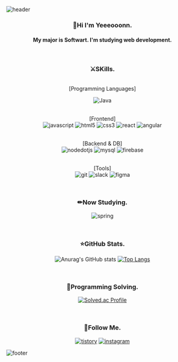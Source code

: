 ![header](https://capsule-render.vercel.app/api?type=slice&animation=twinkling&color=gradient&height=300&section=header&text=Yeeeooonn&fontSize=90&fontAlign=65&fontAlignY=35&rotate=20)

<div align="center">

### 👋Hi I'm Yeeeooonn.

#### My major is Softwart. I'm studying web development.

<br>

### ⚔SKills.

<br>[Programming Languages]<br>

![Java](https://img.shields.io/badge/Java-007396.svg?&style=for-the-badge&logo=Java&logoColor=white)

<br>[Frontend]<br>
![javascript](https://img.shields.io/badge/javascript-F7DF1E.svg?&style=for-the-badge&logo=javascript&logoColor=white)
![html5](https://img.shields.io/badge/html5-E34F26.svg?&style=for-the-badge&logo=html5&logoColor=white)
![css3](https://img.shields.io/badge/css3-1572B6.svg?&style=for-the-badge&logo=css3&logoColor=white)
![react](https://img.shields.io/badge/react-61DAFB.svg?&style=for-the-badge&logo=react&logoColor=white)
![angular](https://img.shields.io/badge/angular-DD0031.svg?&style=for-the-badge&logo=angular&logoColor=white)

<br>[Backend & DB]<br>
![nodedotjs](https://img.shields.io/badge/node.js-339933.svg?&style=for-the-badge&logo=nodedotjs&logoColor=white)
![mysql](https://img.shields.io/badge/mysql-4479A1.svg?&style=for-the-badge&logo=mysql&logoColor=white)
![firebase](https://img.shields.io/badge/firebase-FFCA28.svg?&style=for-the-badge&logo=firebase&logoColor=white)

<br>[Tools]<br>
![git](https://img.shields.io/badge/git-F05032.svg?&style=for-the-badge&logo=git&logoColor=white)
![slack](https://img.shields.io/badge/slack-4A154B.svg?&style=for-the-badge&logo=slack&logoColor=white)
![figma](https://img.shields.io/badge/figma-F24E1E.svg?&style=for-the-badge&logo=figma&logoColor=white)

<br>
    
### ✏Now Studying.

![spring](https://img.shields.io/badge/spring-6DB33F.svg?&style=for-the-badge&logo=spring&logoColor=white)

<br>

### ⭐GitHub Stats.

![Anurag's GitHub stats](https://github-readme-stats.vercel.app/api?username=yeeeooonn&show_icons=true&theme=dark)
[![Top Langs](https://github-readme-stats.vercel.app/api/top-langs/?username=yeeeooonn&layout=compact)](https://github.com/anuraghazra/github-readme-stats)

<br>

### 🐣Programming Solving.

[![Solved.ac
    Profile](http://mazassumnida.wtf/api/v2/generate_badge?boj=yeeeooonn)](https://solved.ac/yeeeooonn/)

<br>

### 🥴Follow Me.

<a href = "https://yeeeooonn.tistory.com/">![tistory](https://img.shields.io/badge/tistory-000000.svg?&style=for-the-badge&logo=tistory&logoColor=white)</a>
<a href = "https://instagram.com/yeeeooonn/">![instagram](https://img.shields.io/badge/instagram-E4405F.svg?&style=for-the-badge&logo=instagram&logoColor=white)</a>

</div>


![footer](https://capsule-render.vercel.app/api?type=slice&color=gradient&height=300&section=footer&fontSize=90&fontAlign=65&fontAlignY=35&rotate=20&customColorList=0,2,2,2,2,3)

<!--
**yeeeooonn/yeeeooonn** is a ✨ _special_ ✨ repository because its `README.md` (this file) appears on your GitHub profile.

Here are some ideas to get you started:

- 🔭 I’m currently working on ...
- 🌱 I’m currently learning ...
- 👯 I’m looking to collaborate on ...
- 🤔 I’m looking for help with ...
- 💬 Ask me about ...
- 📫 How to reach me: ...
- 😄 Pronouns: ...
- ⚡ Fun fact: ...
-->
